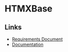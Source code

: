 # HTMXBase

## Links

- [Requirements Document](/.docs/Requirements.pdf)
- [Documentation](/.docs/readme.md)
